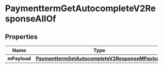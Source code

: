 

# PaymenttermGetAutocompleteV2ResponseAllOf


## Properties

| Name | Type | Description | Notes |
|------------ | ------------- | ------------- | -------------|
|**mPayload** | [**PaymenttermGetAutocompleteV2ResponseMPayload**](PaymenttermGetAutocompleteV2ResponseMPayload.md) |  |  |



